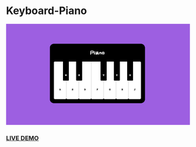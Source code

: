 # Keyboard-Piano

![Keyboard-Piano](piano.png?raw=true "Keyboard-Piano")

### <a href="https://keyboard-piano-by-khushi.vercel.app/">LIVE DEMO</a>
